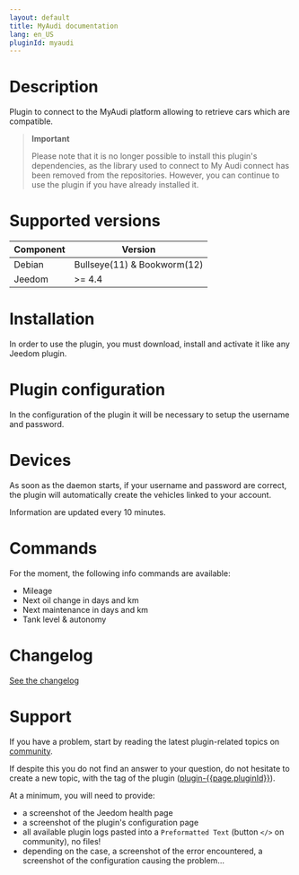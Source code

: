 ```yaml
---
layout: default
title: MyAudi documentation
lang: en_US
pluginId: myaudi
---
```


# Description

Plugin to connect to the MyAudi platform allowing to retrieve cars which are compatible.

> **Important**
>
> Please note that it is no longer possible to install this plugin's dependencies, as the library used to connect to My Audi connect has been removed from the repositories. However, you can continue to use the plugin if you have already installed it.

# Supported versions

| Component | Version                     |
|-----------|-----------------------------|
| Debian    | Bullseye(11) & Bookworm(12) |
| Jeedom    | >= 4.4                      |

# Installation

In order to use the plugin, you must download, install and activate it like any Jeedom plugin.

# Plugin configuration

In the configuration of the plugin it will be necessary to setup the username and password.

# Devices

As soon as the daemon starts, if your username and password are correct, the plugin will automatically create the vehicles linked to your account.

Information are updated every 10 minutes.

# Commands

For the moment, the following info commands are available:

- Mileage
- Next oil change in days and km
- Next maintenance in days and km
- Tank level & autonomy

# Changelog

[See the changelog](./changelog)

# Support

If you have a problem, start by reading the latest plugin-related topics on [community]({{site.forum}}/tag/plugin-{{page.pluginId}}).

If despite this you do not find an answer to your question, do not hesitate to create a new topic, with the tag of the plugin ([plugin-{{page.pluginId}}]({{site.forum}}/tag/plugin-{{page.pluginId}})).

At a minimum, you will need to provide:

- a screenshot of the Jeedom health page
- a screenshot of the plugin's configuration page
- all available plugin logs pasted into a `Preformatted Text` (button `</>` on community), no files!
- depending on the case, a screenshot of the error encountered, a screenshot of the configuration causing the problem...
